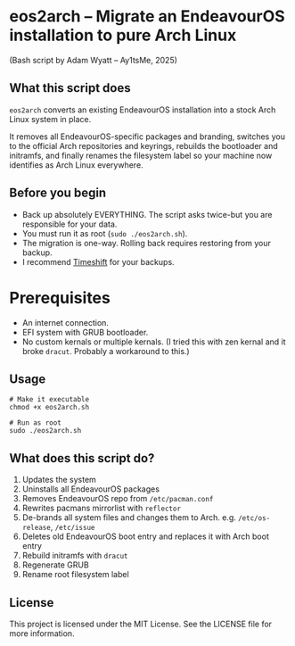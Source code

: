 # eos2arch – Migrate an EndeavourOS installation to pure Arch Linux
(Bash script by Adam Wyatt – Ay1tsMe, 2025)

## What this script does
`eos2arch` converts an existing EndeavourOS installation into a stock Arch Linux system in place.

It removes all EndeavourOS-specific packages and branding, switches you to the official Arch repositories and keyrings, rebuilds the bootloader and initramfs, and finally renames the filesystem label so your machine now identifies as Arch Linux everywhere.

## Before you begin
- Back up absolutely EVERYTHING. The script asks twice-but you are responsible for your data.
- You must run it as root (`sudo ./eos2arch.sh`).
- The migration is one-way. Rolling back requires restoring from your backup.
- I recommend [Timeshift](https://github.com/linuxmint/timeshift) for your backups.

# Prerequisites
- An internet connection.
- EFI system with GRUB bootloader.
- No custom kernals or multiple kernals. (I tried this with zen kernal and it broke `dracut`. Probably a workaround to this.)

## Usage
```
# Make it executable
chmod +x eos2arch.sh

# Run as root
sudo ./eos2arch.sh
```

## What does this script do?
1. Updates the system
2. Uninstalls all EndeavourOS packages
3. Removes EndeavourOS repo from `/etc/pacman.conf`
4. Rewrites pacmans mirrorlist with `reflector`
5. De-brands all system files and changes them to Arch. e.g. `/etc/os-release`, `/etc/issue`
6. Deletes old EndeavourOS boot entry and replaces it with Arch boot entry
7. Rebuild initramfs with `dracut`
8. Regenerate GRUB
9. Rename root filesystem label

## License
This project is licensed under the MIT License. See the LICENSE file for more information.

